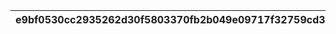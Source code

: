 |e9bf0530cc2935262d30f5803370fb2b049e09717f32759cd30aed4d60a90a74|1cccc9197306b022386bcd499cb4bb33b26ad8077d5fb394d16e4d9e66bcad89|989fec7700162307343dfb1d95b251a49ad56209f842a4f7362388de39af907b|636c1de57ecebab737e2574f6a1d263d16c55cfc3cc59f34a7ad940cf2298175|2e6630fe2a65b4369e99d6831391d87a5fcf5ac4e2ae6a3dab5d98eef3893de3|f7c67802145a2f02cf7967e1965b5ed98ec82020bf576167660a628f4e895e6f|e5cdbdb2e054d55a8fc0604ddf96e64e0e926fd6fc874d0b22fb0ba0797286bc|a0dbf2eec070ac662c4d465ff64e504d081298398fd431173d17e28cea764c8c|c07e0ceaaabc10dd8ffbe469a9275c68b6519e669c0324beaac1176334ed3836|dd5b4cf68e1c70a47fd5290ed98fce6c04adc883f851338eda40f3004639ba03|
| --- | --- | --- | --- | --- | --- | --- | --- | --- | --- |
